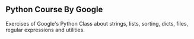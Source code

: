 ## Python Course By Google

Exercises of Google's Python Class about strings, lists, sorting, dicts, files, regular expressions and utilities.
